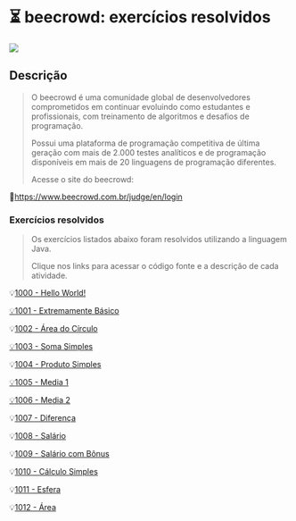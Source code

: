 # :hourglass_flowing_sand: beecrowd: exercícios resolvidos

![](C:\Users\isaia\Desktop\beecrowd.jpg)

## Descrição 

> O beecrowd é uma comunidade global de desenvolvedores comprometidos em continuar evoluindo como estudantes e profissionais, com treinamento de algoritmos e desafios de programação.
>
> Possui uma plataforma de programação competitiva de última geração com mais de 2.000 testes analíticos e de programação disponíveis em mais de 20 linguagens de programação diferentes. 
>
> Acesse o site do beecrowd:

:link:https://www.beecrowd.com.br/judge/en/login

### Exercícios resolvidos

> Os exercícios listados abaixo foram resolvidos utilizando a linguagem Java. 
>
> Clique nos links para acessar o código fonte e a descrição de cada atividade.

:bulb:[1000 - Hello World!](https://github.com/isaias30silva/Beecrowd/blob/master/Beecrowd_1/src/HelloWorld1000/Main.java)

[:bulb:1001 - Extremamente Básico](https://github.com/isaias30silva/Beecrowd/blob/master/Beecrowd_1/src/ExtremamenteB%C3%A1sico1001/Main.java)

:bulb:[1002 - Área do Círculo](https://github.com/isaias30silva/Beecrowd/blob/master/Beecrowd_1/src/AreaDoCirculo1002/Main.java)

[:bulb:1003 - Soma Simples](https://github.com/isaias30silva/Beecrowd/blob/master/Beecrowd_1/src/SomaSimples1003/Main.java)

:bulb:[1004 - Produto Simples](https://github.com/isaias30silva/Beecrowd/blob/master/Beecrowd_1/src/ProdutoSimples1004/Main.java)

[:bulb:1005 - Media 1](https://github.com/isaias30silva/Beecrowd/blob/master/Beecrowd_1/src/Media1_1005/Main.java)

[:bulb:1006 - Media 2](https://github.com/isaias30silva/Beecrowd/blob/master/Beecrowd_1/src/Media2_1006/Main.java)

:bulb:[1007 - Diferença](https://github.com/isaias30silva/Beecrowd/blob/master/Beecrowd_1/src/Diferen%C3%A7a1007/Main.java)

:bulb:[1008 - Salário](https://github.com/isaias30silva/Beecrowd/blob/master/Beecrowd_1/src/Salario1008/Main.java)

:bulb:[1009 - Salário com Bônus](https://github.com/isaias30silva/Beecrowd/blob/master/Beecrowd_1/src/SalarioComBonus1009/Main.java)

:bulb:[1010 - Cálculo Simples](https://github.com/isaias30silva/Beecrowd/blob/master/Beecrowd_1/src/CalculoSimples1010/Main.java)

:bulb:[1011 - Esfera](https://github.com/isaias30silva/Beecrowd/blob/master/Beecrowd_1/src/Esfera1011/Main.java)

:bulb:[1012 - Área](https://github.com/isaias30silva/Beecrowd/blob/master/Beecrowd_1/src/Area1012/Main.java)













